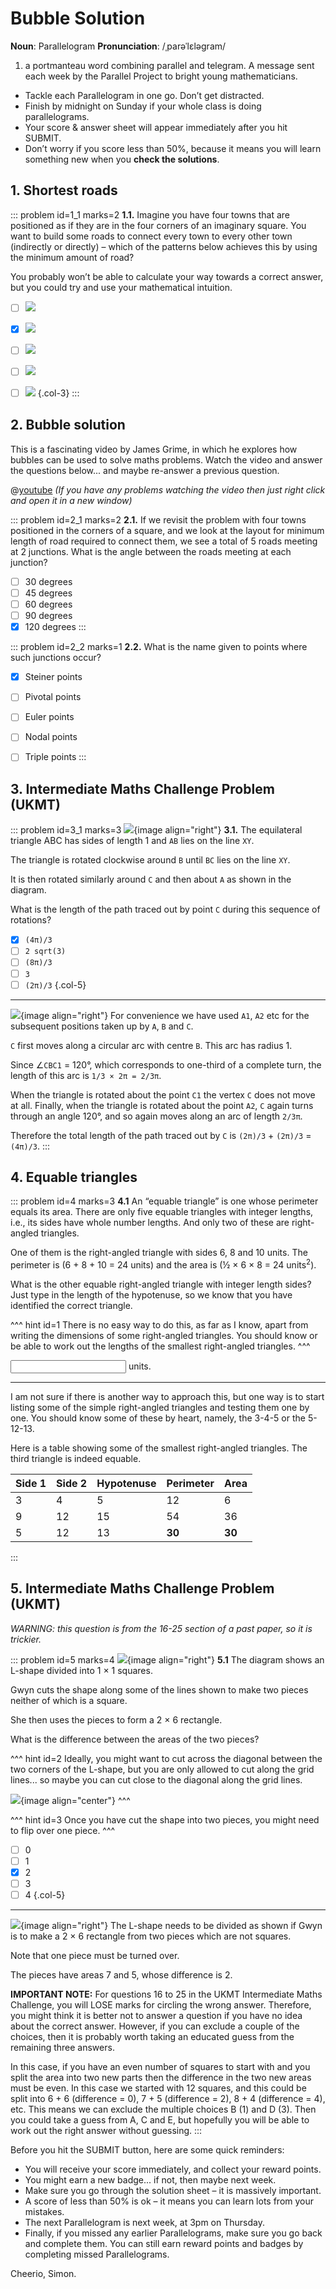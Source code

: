 # Bubble Solution

<div class="dictionary">

__Noun__: Parallelogram
__Pronunciation__: /ˌparəˈlɛləɡram/

1. a portmanteau word combining parallel and telegram. A message sent each
week by the Parallel Project to bright young mathematicians.

</div>

*	Tackle each Parallelogram in one go. Don’t get distracted.
*	Finish by midnight on Sunday if your whole class is doing parallelograms.
*	Your score & answer sheet will appear immediately after you hit SUBMIT.
*	Don’t worry if you score less than 50%, because it means you will learn something new when you __check the solutions__.


## 1. Shortest roads

::: problem id=1_1 marks=2
__1.1.__ Imagine you have four towns that are positioned as if they are in the four corners of an imaginary square. You want to build some roads to connect every town to every other town (indirectly or directly) – which of the patterns below achieves this by using the minimum amount of road?  

You probably won’t be able to calculate your way towards a correct answer, but you could try and use your mathematical intuition.



* [ ] ![](/resources/9-15-bubble-solution/1-dots-a.jpg)
* [x] ![](/resources/9-15-bubble-solution/1-dots-b.jpg)
* [ ] ![](/resources/9-15-bubble-solution/1-dots-c.jpg)
* [ ] ![](/resources/9-15-bubble-solution/1-dots-d.jpg)
* [ ] ![](/resources/9-15-bubble-solution/1-dots-e.jpg)
{.col-3}
:::


## 2. Bubble solution

This is a fascinating video by James Grime, in which he explores how bubbles can be used to solve maths problems. Watch the video and answer the questions below... and maybe re-answer a previous question.

@[youtube](dAyDi1aa40E?start=0&end=214&rel=0) _(If you have any problems watching the video then just right click and open it in a new window)_

::: problem id=2_1 marks=2
__2.1.__ If we revisit the problem with four towns positioned in the corners of a square, and we look at the layout for minimum length of road required to connect them, we see a total of 5 roads meeting at 2 junctions. What is the angle between the roads meeting at each junction?

* [ ] 30 degrees
* [ ] 45 degrees
* [ ] 60 degrees
* [ ] 90 degrees
* [x] 120 degrees
:::

::: problem id=2_2 marks=1
__2.2.__ What is the name given to points where such junctions occur?

* [x] Steiner points
* [ ] Pivotal points
* [ ] Euler points
* [ ] Nodal points
* [ ] Triple points
:::


## 3. Intermediate Maths Challenge Problem (UKMT)
<!--- 2011 (15) --->

::: problem id=3_1 marks=3
![](/resources/9-15-bubble-solution/3-triangles.jpg){image align="right"}
__3.1.__  The equilateral triangle ABC has sides of length 1 and `AB` lies on the line `XY`.  

The triangle is rotated clockwise around `B` until `BC` lies on the line `XY`.  

It is then rotated similarly around `C` and then about `A` as shown in the diagram.

What is the length of the path traced out by point `C` during this sequence of rotations?

* [x] `(4π)/3`
* [ ] `2 sqrt(3)`
* [ ] `(8π)/3`
* [ ] `3`
* [ ] `(2π)/3`
{.col-5}

---

![](/resources/9-15-bubble-solution/3-triangles-answer.jpg){image align="right"}
For convenience we have used `A1`, `A2` etc for the subsequent positions taken up by `A`, `B` and `C`.  

`C` first moves along a circular arc with centre `B`. This arc has radius 1.

Since ∠`CBC1` = 120°, which corresponds to one-third of a complete turn, the length of this arc is `1/3 × 2π = 2/3π`.  

When the triangle is rotated about the point `C1` the vertex `C` does not move at all. Finally, when the triangle is rotated about the point `A2`, `C` again turns through an angle 120°, and so again moves along an arc of length `2/3π`.

Therefore the total length of the path traced out by `C` is `(2π)/3` + `(2π)/3` = `(4π)/3`.
:::


## 4.	Equable triangles

::: problem id=4 marks=3
__4.1__ An “equable triangle” is one whose perimeter equals its area. There are only five equable triangles with integer lengths, i.e., its sides have whole number lengths. And only two of these are right-angled triangles.  

One of them is the right-angled triangle with sides 6, 8 and 10 units. The perimeter is (6 + 8 + 10 = 24 units) and the area is (½ × 6 × 8 = 24 units<sup>2</sup>).  

What is the other equable right-angled triangle with integer length sides? Just type in the length of the hypotenuse, so we know that you have identified the correct triangle.

^^^ hint id=1
There is no easy way to do this, as far as I know, apart from writing the dimensions of some right-angled triangles. You should know or be able to work out the lengths of the smallest right-angled triangles.
^^^

<input type="number" solution="13"/> units.

---

I am not sure if there is another way to approach this, but one way is to start listing some of the simple right-angled triangles and testing them one by one. You should know some of these by heart, namely, the 3-4-5 or the 5-12-13.

Here is a table showing some of the smallest right-angled triangles. The third triangle is indeed equable.

| Side 1 | Side 2 | Hypotenuse | Perimeter | Area |
| ------ | ------ | ---------- | --------- | ---- |
| 3      | 4      | 5          | 12        | 6    |
| 9      | 12     | 15         | 54        | 36   |
| 5      | 12     | 13         | **30**    | **30**   |
:::


## 5. Intermediate Maths Challenge Problem (UKMT)
<!--- 2011 (16) --->

_WARNING: this question is from the 16-25 section of a past paper, so it is trickier._

::: problem id=5 marks=4
![](/resources/9-15-bubble-solution/5-squares.jpg){image align="right"}
__5.1__ The diagram shows an L-shape divided into 1 × 1 squares.  

Gwyn cuts the shape along some of the lines shown to make two pieces neither of which is a square.  

She then uses the pieces to form a 2 × 6 rectangle.  

What is the difference between the areas of the two pieces?

^^^ hint id=2
Ideally, you might want to cut across the diagonal between the two corners of the L-shape, but you are only allowed to cut along the grid lines... so maybe you can cut close to the diagonal along the grid lines.

![](/resources/9-15-bubble-solution/5-squares-hint.png){image align="center"}
^^^

^^^ hint id=3
Once you have cut the shape into two pieces, you might need to flip over one piece.
^^^

* [ ] 0
* [ ] 1
* [x] 2
* [ ] 3
* [ ] 4
{.col-5}

---

![](/resources/9-15-bubble-solution/5-squares-answer.jpg){image align="right"}
The L-shape needs to be divided as shown if Gwyn is to make a 2 × 6 rectangle from two pieces which are not squares.  

Note that one piece must be turned over.  

The pieces have areas 7 and 5, whose difference is 2.

__IMPORTANT NOTE:__ For questions 16 to 25 in the UKMT Intermediate Maths Challenge, you will LOSE marks for circling the wrong answer. Therefore, you might think it is better not to answer a question if you have no idea about the correct answer. However, if you can exclude a couple of the choices, then it is probably worth taking an educated guess from the remaining three answers.   

In this case, if you have an even number of squares to start with and you split the area into two new parts then the difference in the two new areas must be even. In this case we started with 12 squares, and this could be split into 6 + 6 (difference = 0), 7 + 5 (difference = 2), 8 + 4 (difference = 4), etc. This means we can exclude the multiple choices B (1) and D (3). Then you could take a guess from A, C and E, but hopefully you will be able to work out the right answer without guessing.
:::


Before you hit the SUBMIT button, here are some quick reminders:

*	You will receive your score immediately, and collect your reward points.
*	You might earn a new badge... if not, then maybe next week.
*	Make sure you go through the solution sheet – it is massively important.
*	A score of less than 50% is ok – it means you can learn lots from your mistakes.
*	The next Parallelogram is next week, at 3pm on Thursday.
*	Finally, if you missed any earlier Parallelograms, make sure you go back and complete them. You can still earn reward points and badges by completing missed Parallelograms.

Cheerio,
Simon.
